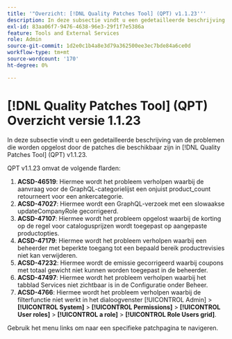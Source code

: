 ```yaml
---
title: '"Overzicht: [!DNL Quality Patches Tool] (QPT) v1.1.23'''
description: In deze subsectie vindt u een gedetailleerde beschrijving van de problemen die worden opgelost door de patches die beschikbaar zijn in [!DNL Quality Patches Tool] (QPT) v1.1.23.
exl-id: 83aa06f7-9476-4638-96e3-29f1f7e5386a
feature: Tools and External Services
role: Admin
source-git-commit: 1d2e0c1b4a8e3d79a362500ee3ec7bde84a6ce0d
workflow-type: tm+mt
source-wordcount: '170'
ht-degree: 0%

---
```


# [!DNL Quality Patches Tool] (QPT) Overzicht versie 1.1.23

In deze subsectie vindt u een gedetailleerde beschrijving van de problemen die worden opgelost door de patches die beschikbaar zijn in [!DNL Quality Patches Tool] (QPT) v1.1.23.

QPT v1.1.23 omvat de volgende flarden:

1. **ACSD-46519**: Hiermee wordt het probleem verholpen waarbij de aanvraag voor de GraphQL-categorielijst een onjuist product_count retourneert voor een ankercategorie.
1. **ACSD-47027**: Hiermee wordt een GraphQL-verzoek met een slowaakse updateCompanyRole gecorrigeerd.
1. **ACSD-47107**: Hiermee wordt het probleem opgelost waarbij de korting op de regel voor catalogusprijzen wordt toegepast op aangepaste productopties.
1. **ACSD-47179**: Hiermee wordt het probleem verholpen waarbij een beheerder met beperkte toegang tot een bepaald bereik productrevisies niet kan verwijderen.
1. **ACSD-47232**: Hiermee wordt de emissie gecorrigeerd waarbij coupons met totaal gewicht niet kunnen worden toegepast in de beheerder.
1. **ACSD-47497**: Hiermee wordt het probleem verholpen waarbij het tabblad Services niet zichtbaar is in de Configuratie onder Beheer.
1. **ACSD-4766**: Hiermee wordt het probleem verholpen waarbij de filterfunctie niet werkt in het dialoogvenster [!UICONTROL Admin] > **[!UICONTROL System]** > **[!UICONTROL Permissions]** > **[!UICONTROL User roles]** > **[!UICONTROL a role]** > **[!UICONTROL Role Users grid]**.

Gebruik het menu links om naar een specifieke patchpagina te navigeren.
